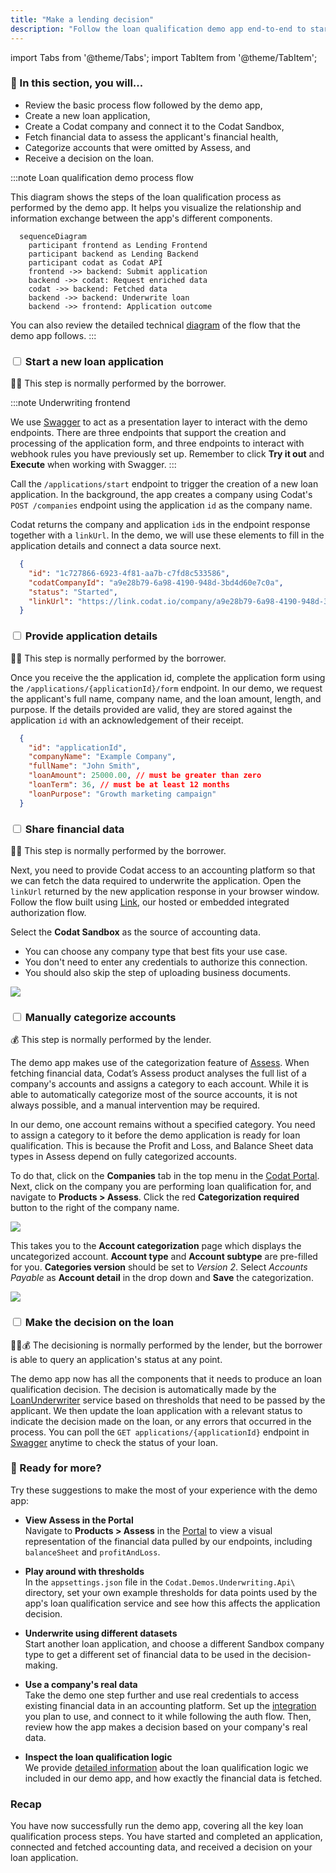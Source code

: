 ```yaml
---
title: "Make a lending decision"
description: "Follow the loan qualification demo app end-to-end to start an application, analyze it, and make a decision on the loan request"
---
```


import Tabs from '@theme/Tabs';
import TabItem from '@theme/TabItem';

### 🚀 In this section, you will...

* Review the basic process flow followed by the demo app,
* Create a new loan application,
* Create a Codat company and connect it to the Codat Sandbox,
* Fetch financial data to assess the applicant's financial health, 
* Categorize accounts that were omitted by Assess, and
* Receive a decision on the loan. 

:::note Loan qualification demo process flow

This diagram shows the steps of the loan qualification process as performed by the demo app. It helps you visualize the relationship and information exchange between the app's different components.

``` mermaid
  sequenceDiagram
    participant frontend as Lending Frontend 
    participant backend as Lending Backend 
    participant codat as Codat API
    frontend ->> backend: Submit application
    backend ->> codat: Request enriched data
    codat ->> backend: Fetched data
    backend ->> backend: Underwrite loan
    backend ->> frontend: Application outcome
```  
You can also review the detailed technical [diagram](https://github.com/codatio/demo-loan-qualification#implementing-the-solution) of the flow that the demo app follows.
:::  

### <input type="checkbox" unchecked /> Start a new loan application  

🙏🏽 This step is normally performed by the borrower.

:::note Underwriting frontend

We use [Swagger](http://localhost:5069/swagger/index.html) to act as a presentation layer to interact with the demo endpoints. There are three endpoints that support the creation and processing of the application form, and three endpoints to interact with webhook rules you have previously set up. Remember to click **Try it out** and **Execute** when working with Swagger.
:::

Call the `/applications/start` endpoint to trigger the creation of a new loan application. In the background, the app creates a company using Codat's `POST /companies` endpoint using the application `id` as the company name.

Codat returns the company and application `id`s in the endpoint response together with a `linkUrl`. In the demo, we will use these elements to fill in the application details and connect a data source next.  

```json title="Example endpoint response"
  {
    "id": "1c727866-6923-4f81-aa7b-c7fd8c533586",
    "codatCompanyId": "a9e28b79-6a98-4190-948d-3bd4d60e7c0a",
    "status": "Started", 
    "linkUrl": "https://link.codat.io/company/a9e28b79-6a98-4190-948d-3bd4d60e7c0a"
  }
```

### <input type="checkbox" unchecked /> Provide application details  

🙏🏽 This step is normally performed by the borrower.

Once you receive the the application id, complete the application form using the `/applications/{applicationId}/form` endpoint. In our demo, we request the applicant's full name, company name, and the loan amount, length, and purpose. If the details provided are valid, they are stored against the application `id` with an acknowledgement of their receipt. 

```json title="Example application form"
  {
    "id": "applicationId", 
    "companyName": "Example Company",
    "fullName": "John Smith",
    "loanAmount": 25000.00, // must be greater than zero 
    "loanTerm": 36, // must be at least 12 months
    "loanPurpose": "Growth marketing campaign"
  }
```

### <input type="checkbox" unchecked /> Share financial data  

🙏🏽 This step is normally performed by the borrower.

Next, you need to provide Codat access to an accounting platform so that we can fetch the data required to underwrite the application. Open the `linkUrl` returned by the new application response in your browser window. Follow the flow built using [Link](/auth-flow/overview), our hosted or embedded integrated authorization flow. 

Select the **Codat Sandbox** as the source of accounting data.
* You can choose any company type that best fits your use case.
* You don't need to enter any credentials to authorize this connection. 
* You should also skip the step of uploading business documents. 

![](/img/use-cases/loan-qualification/sandbox-credentials-modal.png)

### <input type="checkbox" unchecked /> Manually categorize accounts 

💰 This step is normally performed by the lender.

The demo app makes use of the categorization feature of [Assess](/assess/overview). When fetching financial data, Codat’s Assess product analyses the full list of a company's accounts and assigns a category to each account. While it is able to automatically categorize most of the source accounts, it is not always possible, and a manual intervention may be required. 

In our demo, one account remains without a specified category. You need to assign a category to it before the demo application is ready for loan qualification. This is because the Profit and Loss, and Balance Sheet data types in Assess depend on fully categorized accounts.

To do that, click on the **Companies** tab in the top menu in the [Codat Portal](https://app.codat.io/). Next, click on the company you are performing loan qualification for, and navigate to **Products > Assess**. Click the red **Categorization required** button to the right of the company name. 

![](/img/use-cases/loan-qualification/0000-acct-categorization-modal-06-03-2023.png)

This takes you to the **Account categorization** page which displays the uncategorized account. **Account type** and **Account subtype** are pre-filled for you. **Categories version** should be set to _Version 2_. Select _Accounts Payable_ as **Account detail** in the drop down and **Save** the categorization. 

![](/img/use-cases/loan-qualification/0000-categorization-screen.png)

### <input type="checkbox" unchecked /> Make the decision on the loan 

🙏🏽💰 The decisioning is normally performed by the lender, but the borrower is able to query an application's status at any point.

The demo app now has all the components that it needs to produce an loan qualification decision. The decision is automatically made by the 
[LoanUnderwriter](https://github.com/codatio/demo-loan-qualification/blob/main/Codat.Demos.Underwriting.Api/Services/LoanUnderwriter.cs) service based on thresholds that need to be passed by the applicant. We then update the loan application with a relevant status to indicate the decision made on the loan, or any errors that occurred in the process. You can poll the `GET applications/{applicationId}` endpoint in [Swagger](http://localhost:5069/swagger/index.html) anytime to check the status of your loan. 

### 💪 Ready for more? 

Try these suggestions to make the most of your experience with the demo app:

- **View Assess in the Portal**  
  Navigate to **Products > Assess** in the [Portal](https://app.codat.io/) to view a visual representation of the financial data pulled by our endpoints, including `balanceSheet` and `profitAndLoss`.
  
- **Play around with thresholds**  
  In the `appsettings.json` file in the `Codat.Demos.Underwriting.Api\` directory, set your own example thresholds for data points used by the app's loan qualification service and see how this affects the application decision.

- **Underwrite using different datasets**  
  Start another loan application, and choose a different Sandbox company type to get a different set of financial data to be used in the decision-making. 

- **Use a company's real data**  
  Take the demo one step further and use real credentials to access existing financial data in an accounting platform. Set up the [integration](/integrations/accounting/overview) you plan to use, and connect to it while following the auth flow. Then, review how the app makes a decision based on your company's real data. 

- **Inspect the loan qualification logic**  
  We provide [detailed information](/guides/loan-qualification/uw-decision) about the loan qualification logic we included in our demo app, and how exactly the financial data is fetched. 
  

### Recap

You have now successfully run the demo app, covering all the key loan qualification process steps. You have started and completed an application, connected and fetched accounting data, and received a decision on your loan application. 
